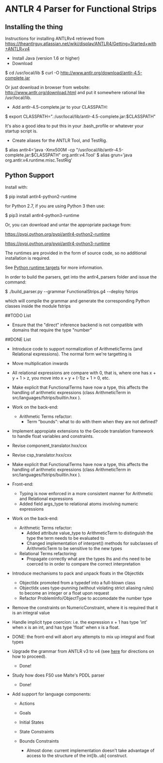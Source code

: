 # ANTLR 4 Parser for Functional Strips


## Installing the thing


Instructions for installing ANTLRv4 retrieved from https://theantlrguy.atlassian.net/wiki/display/ANTLR4/Getting+Started+with+ANTLR+v4

* Install Java (version 1.6 or higher)
* Download

$ cd /usr/local/lib
$ curl -O http://www.antlr.org/download/antlr-4.5-complete.jar

Or just download in browser from website:
    http://www.antlr.org/download.html
and put it somewhere rational like /usr/local/lib.

* Add antlr-4.5-complete.jar to your CLASSPATH:

$ export CLASSPATH=".:/usr/local/lib/antlr-4.5-complete.jar:$CLASSPATH"

It's also a good idea to put this in your .bash_profile or whatever your startup script is.

* Create aliases for the ANTLR Tool, and TestRig.

$ alias antlr4='java -Xmx500M -cp "/usr/local/lib/antlr-4.5-complete.jar:$CLASSPATH" org.antlr.v4.Tool'
$ alias grun='java org.antlr.v4.runtime.misc.TestRig'

## Python Support

Install with:

$ pip install antlr4-python2-runtime

for Python 2.7, if you are using Python 3 then use:

$ pip3 install antlr4-python3-runtime

Or, you can download and untar the appropriate package from:

https://pypi.python.org/pypi/antlr4-python2-runtime

https://pypi.python.org/pypi/antlr4-python3-runtime

The runtimes are provided in the form of source code, so no additional installation is required.

See [Python runtime targets](https://theantlrguy.atlassian.net/wiki/display/ANTLR4/Python+Target) for more information.

In order to build the parsers, get into the antlr4_parsers folder and
issue the command:

$ ./build_parser.py --grammar FunctionalStrips.g4 --deploy fstrips

which will compile the grammar and generate the corresponding Python classes inside
the module fstrips

##TODO List

 - Ensure that the "direct" inference backend is not compatible with domains that require the type "number"

##DONE List

- Introduce code to support normalization of ArithmeticTerms (and Relational expressions). The normal
form we're targetting is
 - Move multiplication inwards
 - All relational expressions are compare with 0, that is, where one has x + y + 1 > z, you move into x + y + (-1)z + 1 > 0, etc.

- Make explicit that FunctionalTerms have now a type, this affects the handling of arithmetic expressions
(class ArithmeticTerm in src/languages/fstrips/builtin.hxx ).
 - Work on the back-end:
   - Arithmetic Terms refactor:
     - Term "bounds": what to do with them when they are not defined?

- Implement appropiate extensions to the Gecode translation framework to handle float variables
and constraints.
 - Revise component_translator.hxx/cxx
 - Revise csp_translator.hxx/cxx

- Make explicit that FunctionalTerms have now a type, this affects the handling of arithmetic expressions
(class ArithmeticTerm in src/languages/fstrips/builtin.hxx ).
 - Front-end:
   - Typing is now enforced in a more consistent manner for Arithmetic and Relational expressions
   - Added field args_type to relational atoms involving numeric expressions
 - Work on the back-end:
   - Arithmetic Terms refactor:
     - Added attribute value_type to ArithmeticTerm to distinguish the type the term needs to be evaluated to
     - Changed implementation of interpret() methods for subclasses of ArithmeticTerm to be sensitive to
       the new types
   - Relational Terms refactoring:
     - Propagate correctly what are the types lhs and rhs need to be coerced to in order
       to compare the correct interpretation

  - Introduce mechanisms to pack and unpack floats in the ObjectIdx
    - ObjectIdx promoted from a typedef into a full-blown class
    - ObjectIdx uses type-punning (without violating strict aliasing rules) to become an integer or a float upon request
    - Refactor ProblemInfo/ObjectType to accomodate the number type


- Remove the constraints on NumericConstraint, where it is required that it is an integral value

- Handle implicit type coercion: i.e. the expression x + 1 has type 'int' when x is an int, and has
type 'float' when x is a float.
 - DONE: the front-end will abort any attempts to mix up integral and float types

- Upgrade the grammar from ANTLR v3 to v4 (see [here](https://github.com/antlr/antlr4/issues/464) for directions
on how to proceed).
  - Done!

- Study how does FS0 use Malte's PDDL parser

  - Done!

- Add support for language components:

  - Actions

  - Goals

  - Initial States

  - State Constraints

  - Bounds Constraints

    - Almost done: current implementation doesn't take advantage of access
    to the structure of the int[lb..ub] construct.
